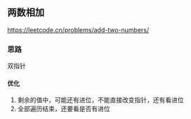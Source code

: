 ## 两数相加

<https://leetcode.cn/problems/add-two-numbers/>

### 思路

双指针

#### 优化

1. 剩余的值中，可能还有进位，不能直接改变指针，还有看进位
2. 全部遍历结束，还要看是否有进位
